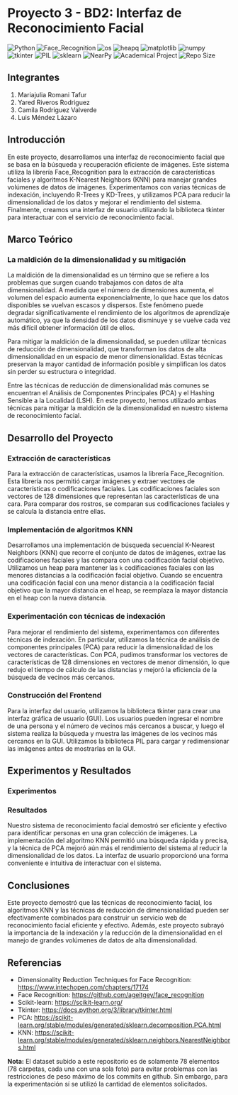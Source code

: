 # Proyecto 3 - BD2: Interfaz de Reconocimiento Facial

![Python](https://img.shields.io/badge/Python-3.9-blue?style=for-the-badge&logo=Python)
![Face_Recognition](https://img.shields.io/badge/Face_Recognition-1.3.0-turquoise?style=for-the-badge)
![os](https://img.shields.io/badge/os-Standard_Library-brightgreen?style=for-the-badge)
![heapq](https://img.shields.io/badge/heapq-Standard_Library-brightgreen?style=for-the-badge)
![matplotlib](https://img.shields.io/badge/matplotlib-3.4.3-orange?style=for-the-badge&logo=matplotlib)
![numpy](https://img.shields.io/badge/numpy-1.21.2-blue?style=for-the-badge&logo=numpy)
![tkinter](https://img.shields.io/badge/tkinter-Standard_Library-red?style=for-the-badge)
![PIL](https://img.shields.io/badge/PIL-8.3.2-orange?style=for-the-badge)
![sklearn](https://img.shields.io/badge/sklearn-0.24.2-blue?style=for-the-badge&logo=scikit-learn)
![NearPy](https://img.shields.io/badge/NearPy-1.0.0-turquoise?style=for-the-badge)
![Academical Project](https://img.shields.io/badge/Academical%20Project-Yes-brightgreen?style=for-the-badge)
![Repo Size](https://img.shields.io/badge/Repo%20Size-8.5Mb-orange?style=for-the-badge)

## Integrantes

1. Mariajulia Romani Tafur
2. Yared Riveros Rodriguez
3. Camila Rodriguez Valverde
4. Luis Méndez Lázaro

## Introducción

En este proyecto, desarrollamos una interfaz de reconocimiento facial que se basa en la búsqueda y recuperación eficiente de imágenes. Este sistema utiliza la librería Face_Recognition para la extracción de características faciales y algoritmos K-Nearest Neighbors (KNN) para manejar grandes volúmenes de datos de imágenes. Experimentamos con varias técnicas de indexación, incluyendo R-Trees y KD-Trees, y utilizamos PCA para reducir la dimensionalidad de los datos y mejorar el rendimiento del sistema. Finalmente, creamos una interfaz de usuario utilizando la biblioteca tkinter para interactuar con el servicio de reconocimiento facial.

## Marco Teórico

### La maldición de la dimensionalidad y su mitigación

La maldición de la dimensionalidad es un término que se refiere a los problemas que surgen cuando trabajamos con datos de alta dimensionalidad. A medida que el número de dimensiones aumenta, el volumen del espacio aumenta exponencialmente, lo que hace que los datos disponibles se vuelvan escasos y dispersos. Este fenómeno puede degradar significativamente el rendimiento de los algoritmos de aprendizaje automático, ya que la densidad de los datos disminuye y se vuelve cada vez más difícil obtener información útil de ellos.

Para mitigar la maldición de la dimensionalidad, se pueden utilizar técnicas de reducción de dimensionalidad, que transforman los datos de alta dimensionalidad en un espacio de menor dimensionalidad. Estas técnicas preservan la mayor cantidad de información posible y simplifican los datos sin perder su estructura o integridad.

Entre las técnicas de reducción de dimensionalidad más comunes se encuentran el Análisis de Componentes Principales (PCA) y el Hashing Sensible a la Localidad (LSH). En este proyecto, hemos utilizado ambas técnicas para mitigar la maldición de la dimensionalidad en nuestro sistema de reconocimiento facial.





## Desarrollo del Proyecto

### Extracción de características

Para la extracción de características, usamos la librería Face_Recognition. Esta librería nos permitió cargar imágenes y extraer vectores de características o codificaciones faciales. Las codificaciones faciales son vectores de 128 dimensiones que representan las características de una cara. Para comparar dos rostros, se comparan sus codificaciones faciales y se calcula la distancia entre ellas.

### Implementación de algoritmos KNN

Desarrollamos una implementación de búsqueda secuencial K-Nearest Neighbors (KNN) que recorre el conjunto de datos de imágenes, extrae las codificaciones faciales y las compara con una codificación facial objetivo. Utilizamos un heap para mantener las `k` codificaciones faciales con las menores distancias a la codificación facial objetivo. Cuando se encuentra una codificación facial con una menor distancia a la codificación facial objetivo que la mayor distancia en el heap, se reemplaza la mayor distancia en el heap con la nueva distancia.

### Experimentación con técnicas de indexación

Para mejorar el rendimiento del sistema, experimentamos con diferentes técnicas de indexación. En particular, utilizamos la técnica de análisis de componentes principales (PCA) para reducir la dimensionalidad de los vectores de características. Con PCA, pudimos transformar los vectores de características de 128 dimensiones en vectores de menor dimensión, lo que redujo el tiempo de cálculo de las distancias y mejoró la eficiencia de la búsqueda de vecinos más cercanos.

### Construcción del Frontend

Para la interfaz del usuario, utilizamos la biblioteca tkinter para crear una interfaz gráfica de usuario (GUI). Los usuarios pueden ingresar el nombre de una persona y el número de vecinos más cercanos a buscar, y luego el sistema realiza la búsqueda y muestra las imágenes de los vecinos más cercanos en la GUI. Utilizamos la biblioteca PIL para cargar y redimensionar las imágenes antes de mostrarlas en la GUI.


## Experimentos y Resultados

### Experimentos





### Resultados 

Nuestro sistema de reconocimiento facial demostró ser eficiente y efectivo para identificar personas en una gran colección de imágenes. La implementación del algoritmo KNN permitió una búsqueda rápida y precisa, y la técnica de PCA mejoró aún más el rendimiento del sistema al reducir la dimensionalidad de los datos. La interfaz de usuario proporcionó una forma conveniente e intuitiva de interactuar con el sistema.

## Conclusiones

Este proyecto demostró que las técnicas de reconocimiento facial, los algoritmos KNN y las técnicas de reducción de dimensionalidad pueden ser efectivamente combinados para construir un servicio web de reconocimiento facial eficiente y efectivo. Además, este proyecto subrayó la importancia de la indexación y la reducción de la dimensionalidad en el manejo de grandes volúmenes de datos de alta dimensionalidad.

## Referencias

- Dimensionality Reduction Techniques for Face Recognition: https://www.intechopen.com/chapters/17174
- Face Recognition: https://github.com/ageitgey/face_recognition
- Scikit-learn: https://scikit-learn.org/
- Tkinter: https://docs.python.org/3/library/tkinter.html
- PCA: https://scikit-learn.org/stable/modules/generated/sklearn.decomposition.PCA.html
- KNN: https://scikit-learn.org/stable/modules/generated/sklearn.neighbors.NearestNeighbors.html


**Nota:** El dataset subido a este repositorio es de solamente 78 elementos (78 carpetas, cada una con una sola foto) para evitar problemas con las restricciones de peso máximo de los commits en github. Sin embargo, para la experimentación sí se utilizó la cantidad de elementos solicitados.
